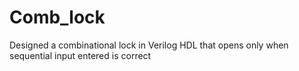 # Comb_lock
Designed a combinational lock in Verilog HDL that opens only when sequential input entered is correct
